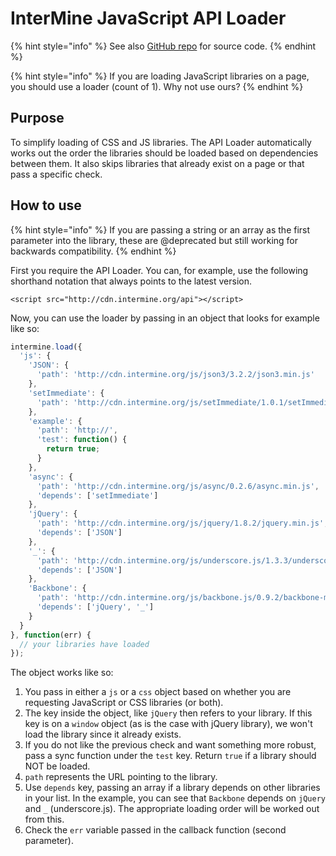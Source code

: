 # InterMine JavaScript API Loader

{% hint style="info" %}
See also [GitHub repo](https://github.com/intermine/intermine-api-loader) for source code.
{% endhint %}

{% hint style="info" %}
If you are loading JavaScript libraries on a page, you should use a loader \(count of 1\). Why not use ours?
{% endhint %}

## Purpose

To simplify loading of CSS and JS libraries. The API Loader automatically works out the order the libraries should be loaded based on dependencies between them. It also skips libraries that already exist on a page or that pass a specific check.

## How to use

{% hint style="info" %}
If you are passing a string or an array as the first parameter into the library, these are @deprecated but still working for backwards compatibility.
{% endhint %}

First you require the API Loader. You can, for example, use the following shorthand notation that always points to the latest version.

```markup
<script src="http://cdn.intermine.org/api"></script>
```

Now, you can use the loader by passing in an object that looks for example like so:

```javascript
intermine.load({
  'js': {
    'JSON': {
      'path': 'http://cdn.intermine.org/js/json3/3.2.2/json3.min.js'
    },
    'setImmediate': {
      'path': 'http://cdn.intermine.org/js/setImmediate/1.0.1/setImmediate.min.js'
    },
    'example': {
      'path': 'http://',
      'test': function() {
        return true;
      }
    },
    'async': {
      'path': 'http://cdn.intermine.org/js/async/0.2.6/async.min.js',
      'depends': ['setImmediate']
    },
    'jQuery': {
      'path': 'http://cdn.intermine.org/js/jquery/1.8.2/jquery.min.js',
      'depends': ['JSON']
    },
    '_': {
      'path': 'http://cdn.intermine.org/js/underscore.js/1.3.3/underscore-min.js',
      'depends': ['JSON']
    },
    'Backbone': {
      'path': 'http://cdn.intermine.org/js/backbone.js/0.9.2/backbone-min.js',
      'depends': ['jQuery', '_']
    }
  }
}, function(err) {
  // your libraries have loaded
});
```

The object works like so:

1. You pass in either a `js` or a `css` object based on whether you are requesting JavaScript or CSS libraries \(or both\).
2. The key inside the object, like `jQuery` then refers to your library. If this key is on a `window` object \(as is the case with jQuery library\), we won't load the library since it already exists.
3. If you do not like the previous check and want something more robust, pass a sync function under the `test` key. Return `true` if a library should NOT be loaded.
4. `path` represents the URL pointing to the library.
5. Use `depends` key, passing an array if a library depends on other libraries in your list. In the example, you can see that `Backbone` depends on `jQuery` and `_` \(underscore.js\). The appropriate loading order will be worked out from this.
6. Check the `err` variable passed in the callback function \(second parameter\).

